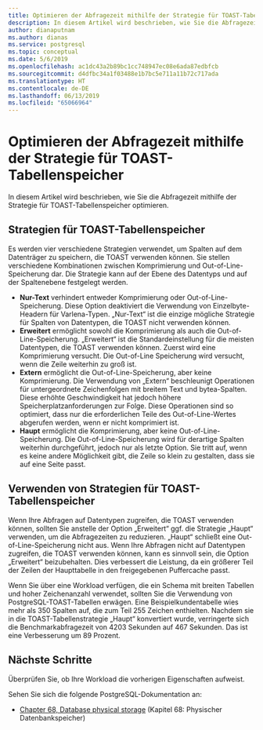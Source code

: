 ```yaml
---
title: Optimieren der Abfragezeit mithilfe der Strategie für TOAST-Tabellenspeicher in Azure Database for PostgreSQL (Einzelserver)
description: In diesem Artikel wird beschrieben, wie Sie die Abfragezeit mithilfe der Strategie für TOAST-Tabellenspeicher auf einem Azure Database for PostgreSQL-Einzelserver optimieren.
author: dianaputnam
ms.author: dianas
ms.service: postgresql
ms.topic: conceptual
ms.date: 5/6/2019
ms.openlocfilehash: ac1dc43a2b89bc1cc748947ec08e6ada87edbfcb
ms.sourcegitcommit: d4dfbc34a1f03488e1b7bc5e711a11b72c717ada
ms.translationtype: HT
ms.contentlocale: de-DE
ms.lasthandoff: 06/13/2019
ms.locfileid: "65066964"
---
```

# <a name="optimize-query-time-with-the-toast-table-storage-strategy"></a>Optimieren der Abfragezeit mithilfe der Strategie für TOAST-Tabellenspeicher 
In diesem Artikel wird beschrieben, wie Sie die Abfragezeit mithilfe der Strategie für TOAST-Tabellenspeicher optimieren.

## <a name="toast-table-storage-strategies"></a>Strategien für TOAST-Tabellenspeicher
Es werden vier verschiedene Strategien verwendet, um Spalten auf dem Datenträger zu speichern, die TOAST verwenden können. Sie stellen verschiedene Kombinationen zwischen Komprimierung und Out-of-Line-Speicherung dar. Die Strategie kann auf der Ebene des Datentyps und auf der Spaltenebene festgelegt werden.
- **Nur-Text** verhindert entweder Komprimierung oder Out-of-Line-Speicherung. Diese Option deaktiviert die Verwendung von Einzelbyte-Headern für Varlena-Typen. „Nur-Text“ ist die einzige mögliche Strategie für Spalten von Datentypen, die TOAST nicht verwenden können.
- **Erweitert** ermöglicht sowohl die Komprimierung als auch die Out-of-Line-Speicherung. „Erweitert“ ist die Standardeinstellung für die meisten Datentypen, die TOAST verwenden können. Zuerst wird eine Komprimierung versucht. Die Out-of-Line Speicherung wird versucht, wenn die Zeile weiterhin zu groß ist.
- **Extern** ermöglicht die Out-of-Line-Speicherung, aber keine Komprimierung. Die Verwendung von „Extern“ beschleunigt Operationen für untergeordnete Zeichenfolgen mit breitem Text und bytea-Spalten. Diese erhöhte Geschwindigkeit hat jedoch höhere Speicherplatzanforderungen zur Folge. Diese Operationen sind so optimiert, dass nur die erforderlichen Teile des Out-of-Line-Wertes abgerufen werden, wenn er nicht komprimiert ist.
- **Haupt** ermöglicht die Komprimierung, aber keine Out-of-Line-Speicherung. Die Out-of-Line-Speicherung wird für derartige Spalten weiterhin durchgeführt, jedoch nur als letzte Option. Sie tritt auf, wenn es keine andere Möglichkeit gibt, die Zeile so klein zu gestalten, dass sie auf eine Seite passt.

## <a name="use-toast-table-storage-strategies"></a>Verwenden von Strategien für TOAST-Tabellenspeicher
Wenn Ihre Abfragen auf Datentypen zugreifen, die TOAST verwenden können, sollten Sie anstelle der Option „Erweitert“ ggf. die Strategie „Haupt“ verwenden, um die Abfragezeiten zu reduzieren. „Haupt“ schließt eine Out-of-Line-Speicherung nicht aus. Wenn Ihre Abfragen nicht auf Datentypen zugreifen, die TOAST verwenden können, kann es sinnvoll sein, die Option „Erweitert“ beizubehalten. Dies verbessert die Leistung, da ein größerer Teil der Zeilen der Haupttabelle in den freigegebenen Puffercache passt.

Wenn Sie über eine Workload verfügen, die ein Schema mit breiten Tabellen und hoher Zeichenanzahl verwendet, sollten Sie die Verwendung von PostgreSQL-TOAST-Tabellen erwägen. Eine Beispielkundentabelle wies mehr als 350 Spalten auf, die zum Teil 255 Zeichen enthielten. Nachdem sie in die TOAST-Tabellenstrategie „Haupt“ konvertiert wurde, verringerte sich die Benchmarkabfragezeit von 4203 Sekunden auf 467 Sekunden. Das ist eine Verbesserung um 89 Prozent.

## <a name="next-steps"></a>Nächste Schritte
Überprüfen Sie, ob Ihre Workload die vorherigen Eigenschaften aufweist. 

Sehen Sie sich die folgende PostgreSQL-Dokumentation an: 
- [Chapter 68, Database physical storage](https://www.postgresql.org/docs/current/storage-toast.html) (Kapitel 68: Physischer Datenbankspeicher) 